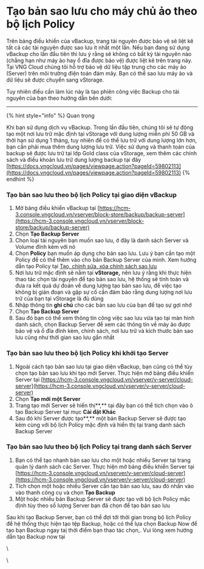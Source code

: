 # Tạo bản sao lưu cho máy chủ ảo theo bộ lịch Policy

Trên bảng điều khiển của vBackup, trang tài nguyên được bảo vệ sẽ liệt kê tất cả các tài nguyên được sao lưu ít nhất một lần. Nếu bạn đang sử dụng vBackup cho lần đầu tiên thì lưu ý rằng sẽ không có bất kỳ tài nguyên nào (chẳng hạn như máy ảo hay ổ đĩa được bảo vệ) được liệt kê trên trang này. Tại VNG Cloud chúng tôi hỗ trợ bảo vệ dữ liệu tập trung cho các máy ảo (Server) trên môi trường điện toán đám mây. Bạn có thể sao lưu máy ảo và dữ liệu sẽ được chuyển sang vStorage.

Tuy nhiên điều cần làm lúc này là tạo phiên công việc Backup cho tài nguyên của bạn theo hướng dẫn bên dưới:

***



{% hint style="info" %}
Quan trọng

Khi bạn sử dụng dịch vụ vBackup. Trong lần đầu tiên, chúng tôi sẽ tự động tạo một nơi lưu trữ mặc định tại vStorage với dung lượng miễn phí 50 GB và thời hạn sử dụng 1 tháng, tuy nhiên để có thể lưu trữ với dung lượng lớn hơn, bạn cần phải mua thêm dung lượng lưu trữ. Việc sử dụng và thanh toán của backup sẽ được lưu trữ tại lớp Gold class của vStorage, xem thêm các chính sách và điều khoản lưu trữ dung lượng backup tại đây [https://docs.vngcloud.vn/pages/viewpage.action?pageId=59802113](https://docs.vngcloud.vn/pages/viewpage.action?pageId=59802113)
{% endhint %}



### **Tạo bản sao lưu theo bộ lịch Policy tại giao diện vBackup** <a href="#taobansaoluuchomaychuaotheobolichpolicy-taobansaoluutheobolichpolicytaigiaodienvbackup" id="taobansaoluuchomaychuaotheobolichpolicy-taobansaoluutheobolichpolicytaigiaodienvbackup"></a>

1. Mở bảng điều khiển vBackup tại [https://hcm-3.console.vngcloud.vn/vserver/block-store/backup/backup-server](https://hcm-3.console.vngcloud.vn/vserver/block-store/backup/backup-server)
2. Chọn **Tạo Backup Server**
3. Chọn loại tài nguyên bạn muốn sao lưu, ở đây là danh sách Server và Volume đính kèm với nó
4. Chọn **Policy** bạn muốn áp dụng cho bản sao lưu. Lưu ý bạn cần tạo một Policy để có thể thêm vào cho bản Backup Server của mình. Xem hướng dẫn tạo Policy tại [Tạo, chỉnh sửa, xóa chính sách sao lưu](chinh-sach-sao-luu/tao-chinh-sua-xoa-chinh-sach-sao-luu.md)
5. Nơi lưu trữ mặc định sẽ nằm tại **vStorage,** nên lưu ý rằng khi thực hiện thao tác chọn tài nguyên để tạo bản sao lưu, hệ thống sẽ tính toán và đưa ra kết quả dự đoán về dung lượng tạo bản sao lưu, để việc tạo không bị gián đoạn và gặp sự cố cần đảm bảo rằng dung lượng nơi lưu trữ của bạn tại vStorage là đủ dùng
6. Nhập thông tin **ghi chú** cho các bản sao lưu của bạn để tạo sự gợi nhớ&#x20;
7. Chọn **Tạo Backup Server**
8. Sau đó bạn có thể xem thông tin công việc sao lưu vừa tạo tại màn hình danh sách, chọn Backup Server để xem các thông tin về máy ảo được bảo vệ và ổ đĩa đính kèm, chính sách, nơi lưu trữ và kích thước bản sao lưu cũng như thời gian sao lưu gần nhất

### **Tạo bản sao lưu theo bộ lịch Policy khi khởi tạo Server** <a href="#taobansaoluuchomaychuaotheobolichpolicy-taobansaoluutheobolichpolicykhikhoitaoserver" id="taobansaoluuchomaychuaotheobolichpolicy-taobansaoluutheobolichpolicykhikhoitaoserver"></a>

1. Ngoài cách tạo bản sao lưu tại giao diện vBackup, bạn cũng có thể tùy chọn tạo bản sao lưu khi tạo mới Server. Thực hiện mở bảng điều khiển Server tại [https://hcm-3.console.vngcloud.vn/vserver/v-server/cloud-server](https://hcm-3.console.vngcloud.vn/vserver/v-server/cloud-server)
2. Chọn **Tạo mới một Server**
3. Trang tạo mới Server sẽ hiển thị**,** tại đây bạn có thể tích chọn vào ô tạo Backup Server tại mục **Cài đặt Khác**
4. Sau đó khi Server được tạo**,** một bản Backup Server sẽ được tạo kèm cùng với bộ lịch Policy mặc định và hiển thị tại trang danh sách Backup Server

### **Tạo bản sao lưu theo bộ lịch Policy tại trang danh sách Server** <a href="#taobansaoluuchomaychuaotheobolichpolicy-taobansaoluutheobolichpolicytaitrangdanhsachserver" id="taobansaoluuchomaychuaotheobolichpolicy-taobansaoluutheobolichpolicytaitrangdanhsachserver"></a>

1. Bạn có thể tạo nhanh bản sao lưu cho một hoặc nhiều Server tại trang quản lý danh sách các Server. Thực hiện mở bảng điều khiển Server tại [https://hcm-3.console.vngcloud.vn/vserver/v-server/cloud-server](https://hcm-3.console.vngcloud.vn/vserver/v-server/cloud-server)
2. Tích chọn một hoặc nhiều Server cần tạo bản sao lưu, sau đó nhấn vào vào thanh công cụ và chọn **Tạo Backup**
3. Một hoặc nhiều bản Backup Server sẽ được tạo với bộ lịch Policy mặc định tùy theo số lượng Server bạn đã chọn để tạo bản sao lưu

Sau khi tạo Backup Server, bạn có thể đợi tới thời gian trong bộ lịch Policy để hệ thống thực hiện tạo tệp Backup, hoặc có thể lựa chọn Backup Now để tạo bạn Backup ngay taị thời điểm bạn thao tác chọn,. Vui lòng xem hướng dẫn tạo Backup now tại&#x20;

\


\
